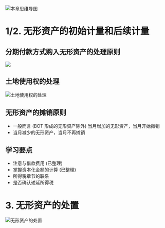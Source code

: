 ![][image-1]
# 1/2. 无形资产的初始计量和后续计量
## 分期付款方式购入无形资产的处理原则
![][image-2]

## 土地使用权的处理
![][image-3]

## 无形资产的摊销原则
- 一般而言 (BOT 形成的无形资产除外) 当月增加的无形资产，当月开始摊销
- 当月减少的无形资产，当月不再摊销

## 学习要点
- 注意与借款费用 (已整理) 
- 掌握资本化金额的计算 (已整理) 
- 所得税章节的联系
- 是否确认递延所得税

# 3. 无形资产的处置
![][image-4]

[image-1]:	http://pic.yupoo.com/jean0326/HgzKNnbt/TcNY9.jpg "本章思维导图"
[image-2]:	http://pic.yupoo.com/jean0326/HgFv0uiI/BSNMP.png
[image-3]:	http://pic.yupoo.com/jean0326/HgGpfbak/q4khR.png "土地使用权的处理"
[image-4]:	http://pic.yupoo.com/jean0326/HgGKmA0S/425um.png "无形资产的处置"